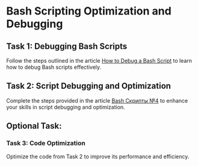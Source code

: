 # Bash Scripting Optimization and Debugging

## Task 1: Debugging Bash Scripts

Follow the steps outlined in the article [How to Debug a Bash Script](https://andreyex.ru/linux/kak-otlazhivat-stsenarij-bash/) to learn how to debug Bash scripts effectively.

## Task 2: Script Debugging and Optimization

Complete the steps provided in the article [Bash Скрипты №4](https://basis.gnulinux.pro/ru/latest/basis/30/30._bash_скрипты_No4.html) to enhance your skills in script debugging and optimization.

## Optional Task:

### Task 3: Code Optimization

Optimize the code from Task 2 to improve its performance and efficiency.
